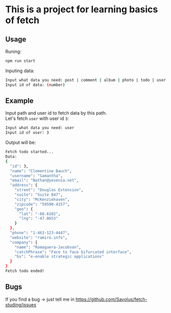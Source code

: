 # This is a project for learning basics of fetch

## Usage

Runing:
```bash
npm run start
```

Inputing data: 
```bash
Input what data you need: post | comment | album | photo | todo | user | [support postfix 's']
Input id of data: (number)
```

## Example

Input path and user id to fetch data by this path. \
Let's fetch `user` with user id `3`:
```bash
Input what data you need: user
Input id of user: 3
```

Output will be:
```bash
Fetch todo started...
Data:
{
  "id": 3,
  "name": "Clementine Bauch",
  "username": "Samantha",
  "email": "Nathan@yesenia.net",
  "address": {
    "street": "Douglas Extension",
    "suite": "Suite 847",
    "city": "McKenziehaven",
    "zipcode": "59590-4157",
    "geo": {
      "lat": "-68.6102",
      "lng": "-47.0653"
    }
  },
  "phone": "1-463-123-4447",
  "website": "ramiro.info",
  "company": {
    "name": "Romaguera-Jacobson",
    "catchPhrase": "Face to face bifurcated interface",
    "bs": "e-enable strategic applications"
  }
}
Fetch todo ended!
```

## Bugs

If you find a bug -> just tell me in https://github.com/Savolus/fetch-studing/issues
